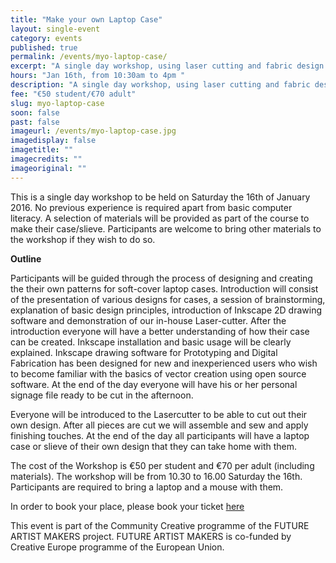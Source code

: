 ```yaml
---
title: "Make your own Laptop Case"
layout: single-event
category: events
published: true
permalink: /events/myo-laptop-case/
excerpt: "A single day workshop, using laser cutting and fabric design to allow participants to product their own unique laptop cases or bags"
hours: "Jan 16th, from 10:30am to 4pm "
description: "A single day workshop, using laser cutting and fabric design to allow participants to product their own unique laptop cases or bags"
fee: "€50 student/€70 adult"
slug: myo-laptop-case
soon: false
past: false
imageurl: /events/myo-laptop-case.jpg
imagedisplay: false
imagetitle: ""
imagecredits: ""
imageoriginal: ""
---
```


This is a single day workshop to be held on Saturday the 16th of January 2016. No previous experience is required apart from basic computer literacy. A selection of materials will be provided as part of the course to make their case/slieve. Participants are welcome to bring other materials to the workshop if they wish to do so.

**Outline**

Participants will be guided through the process of designing and creating the their own patterns for soft-cover laptop cases. Introduction will consist of the presentation of various designs for cases, a session of brainstorming, explanation of basic design principles, introduction of Inkscape 2D drawing software and demonstration of our in-house Laser-cutter. After the introduction everyone will have a better understanding of how their case can be created.  Inkscape installation and basic usage will be clearly explained. Inkscape drawing software for Prototyping and Digital Fabrication has been designed for new and inexperienced users who wish to become familiar with the basics of vector creation using open source software. At the end of the day everyone will have his or her personal signage file ready to be cut in the afternoon. 

Everyone will be introduced to the Lasercutter to be able to cut out their own design. After all pieces are cut we will assemble and sew and apply finishing touches. At the end of the day all participants will have a laptop case or slieve of their own design that they can take home with them.

The cost of the Workshop is €50 per student and €70 per adult (including materials). The workshop will be from 10.30 to 16.00 Saturday the 16th. Participants are required to bring a laptop and a mouse with them.

In order to book your place, please book your ticket [here](http://fablablimerick.ticketleap.com/make-your-own-laptop-case/)

This event is part of the Community Creative programme of the FUTURE ARTIST MAKERS project. FUTURE ARTIST MAKERS is co-funded by Creative Europe programme of the European Union.
